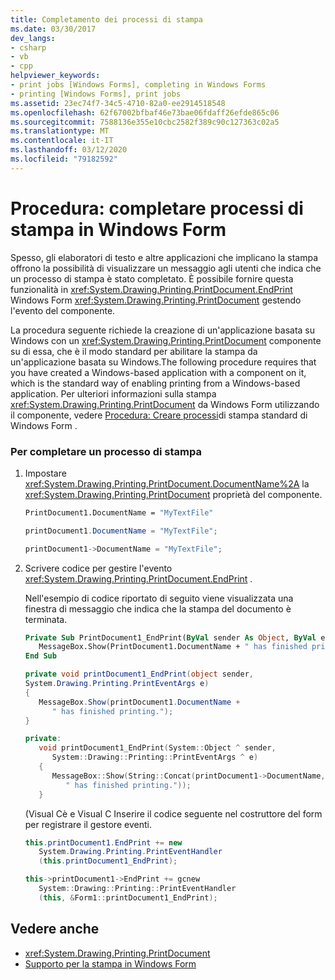 ```yaml
---
title: Completamento dei processi di stampa
ms.date: 03/30/2017
dev_langs:
- csharp
- vb
- cpp
helpviewer_keywords:
- print jobs [Windows Forms], completing in Windows Forms
- printing [Windows Forms], print jobs
ms.assetid: 23ec74f7-34c5-4710-82a0-ee2914518548
ms.openlocfilehash: 62f67002bfbaf46e73bae06fdaff26efde865c06
ms.sourcegitcommit: 7588136e355e10cbc2582f389c90c127363c02a5
ms.translationtype: MT
ms.contentlocale: it-IT
ms.lasthandoff: 03/12/2020
ms.locfileid: "79182592"
---
```

# <a name="how-to-complete-windows-forms-print-jobs"></a>Procedura: completare processi di stampa in Windows Form
Spesso, gli elaboratori di testo e altre applicazioni che implicano la stampa offrono la possibilità di visualizzare un messaggio agli utenti che indica che un processo di stampa è stato completato. È possibile fornire questa funzionalità in <xref:System.Drawing.Printing.PrintDocument.EndPrint> Windows Form <xref:System.Drawing.Printing.PrintDocument> gestendo l'evento del componente.  
  
 La procedura seguente richiede la creazione di un'applicazione basata su Windows con un <xref:System.Drawing.Printing.PrintDocument> componente su di essa, che è il modo standard per abilitare la stampa da un'applicazione basata su Windows.The following procedure requires that you have created a Windows-based application with a component on it, which is the standard way of enabling printing from a Windows-based application. Per ulteriori informazioni sulla stampa <xref:System.Drawing.Printing.PrintDocument> da Windows Form utilizzando il componente, vedere [Procedura: Creare processi](how-to-create-standard-windows-forms-print-jobs.md)di stampa standard di Windows Form .  
  
### <a name="to-complete-a-print-job"></a>Per completare un processo di stampa  
  
1. Impostare <xref:System.Drawing.Printing.PrintDocument.DocumentName%2A> la <xref:System.Drawing.Printing.PrintDocument> proprietà del componente.  
  
    ```vb  
    PrintDocument1.DocumentName = "MyTextFile"  
    ```  
  
    ```csharp  
    printDocument1.DocumentName = "MyTextFile";  
    ```  
  
    ```cpp  
    printDocument1->DocumentName = "MyTextFile";  
    ```  
  
2. Scrivere codice per gestire l'evento <xref:System.Drawing.Printing.PrintDocument.EndPrint> .  
  
     Nell'esempio di codice riportato di seguito viene visualizzata una finestra di messaggio che indica che la stampa del documento è terminata.  
  
    ```vb  
    Private Sub PrintDocument1_EndPrint(ByVal sender As Object, ByVal e As System.Drawing.Printing.PrintEventArgs) Handles PrintDocument1.EndPrint  
       MessageBox.Show(PrintDocument1.DocumentName + " has finished printing.")  
    End Sub  
    ```  
  
    ```csharp  
    private void printDocument1_EndPrint(object sender,
    System.Drawing.Printing.PrintEventArgs e)  
    {  
       MessageBox.Show(printDocument1.DocumentName +
          " has finished printing.");  
    }  
    ```  
  
    ```cpp  
    private:  
       void printDocument1_EndPrint(System::Object ^ sender,  
          System::Drawing::Printing::PrintEventArgs ^ e)  
       {  
          MessageBox::Show(String::Concat(printDocument1->DocumentName,  
             " has finished printing."));  
       }  
    ```  
  
     (Visual Cè e Visual C Inserire il codice seguente nel costruttore del form per registrare il gestore eventi.  
  
    ```csharp  
    this.printDocument1.EndPrint += new  
       System.Drawing.Printing.PrintEventHandler  
       (this.printDocument1_EndPrint);  
    ```  
  
    ```cpp  
    this->printDocument1->EndPrint += gcnew  
       System::Drawing::Printing::PrintEventHandler  
       (this, &Form1::printDocument1_EndPrint);  
    ```  
  
## <a name="see-also"></a>Vedere anche

- <xref:System.Drawing.Printing.PrintDocument>
- [Supporto per la stampa in Windows Form](windows-forms-print-support.md)
